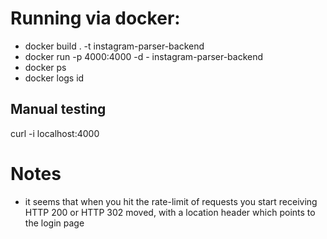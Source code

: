 # Running via docker:

- docker build . -t instagram-parser-backend
- docker run -p 4000:4000 -d - instagram-parser-backend
- docker ps
- docker logs id

## Manual testing
curl -i localhost:4000

# Notes

- it seems that when you hit the rate-limit of requests you start receiving HTTP 200 or HTTP 302 moved, with a location header which points to the login page